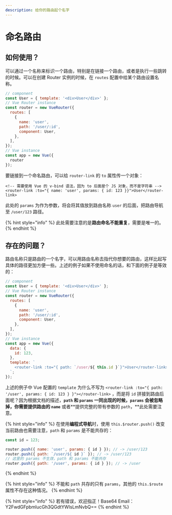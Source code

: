 ```yaml
---
description: 给你的路由起个名字
---
```


# 命名路由

## 如何使用？

可以通过一个名称来标识一个路由，特别是在链接一个路由，或者是执行一些跳转的时候。可以在创建 Router 实例的时候，在 `routes` 配置中给某个路由设置名称。

```javascript
// component
const User = { template: '<div>User</div>' };
// Vue Router instance
const router = new VueRouter({
  routes: [
    {
      name: 'user',
      path: '/user/:id',
      component: User,
    },
  ],
});
// Vue instance
const app = new Vue({
  router
});
```

要链接到一个命名路由，可以给 `router-link` 的 `to` 属性传一个对象：

```markup
<!-- 需要使用 Vue 的 v-bind 语法，因为 to 后面是个 JS 对象，而不是字符串 -->
<router-link :to="{ name: 'user', params: { id: 123 }}">User</router-link>
```

此处的 `params` 为作为参数，将会将其值放到路由名称 `user` 的后面，把路由导航至 `/user/123` 路径。

{% hint style="info" %}
此处需要注意的是**路由命名不能重复**，需要是唯一的。
{% endhint %}

## 存在的问题？

路由名称只是路由的一个名字，可以用路由名称去指代你想要的路由，这样比起写具体的路径更加方便一些。上述的例子如果不使用命名的话，和下面的例子是等效的：

```javascript
// component
const User = { template: '<div>User</div>' };
// Vue Router instance
const router = new VueRouter({
  routes: [
    {
      name: 'user',
      path: '/user/:id',
      component: User,
    },
  ],
});
// Vue instance
const app = new Vue({
  data: { 
    id: 123, 
  },
  template: `
    <router-link :to="{ path: `/user/${ this.id }`}">User</router-link>
  `;
});
```

上述的例子中 Vue 配置的 `template` 为什么不写为 `<router-link :to="{ path: '/user', params: { id: 123 } }"></router-link>` ，而是将 `id` 拼接到路由后面呢？因为根据文档的描述，**`path` 和 `params` 一同出现的时候，`params` 会被忽略掉，**你需要**提供路由的 `name`** 或者**提供完整的带有参数的 `path`，**此处需要注意。

{% hint style="info" %}
在使用**编程式导航**时，使用 `this.$router.push()` 改变当前路由也需要注意，`path` 和 `params` 是不能共存的：

```javascript
const id = 123;

router.push({ name: 'user', params: { id } }); // -> /user/123
router.push({ path: `/user/${ id }` }); // -> /user/123
// 这里的 params 不生效，path 和 params 不能共存
router.push({ path: '/user', params: { id } }); // -> /user
```
{% endhint %}

{% hint style="info" %}
不能和 `path` 共存的只有 `params`，其他的 `this.$route` 属性不存在这种情况。
{% endhint %}

{% hint style="info" %}
若有错误，欢迎指正！Base64 Email：Y2FwdGFpbmlucGh3QGdtYWlsLmNvbQ==
{% endhint %}


